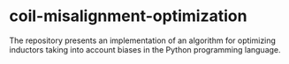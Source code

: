 # coil-misalignment-optimization
The repository presents an implementation of an algorithm for optimizing inductors taking into account biases in the Python programming language.
